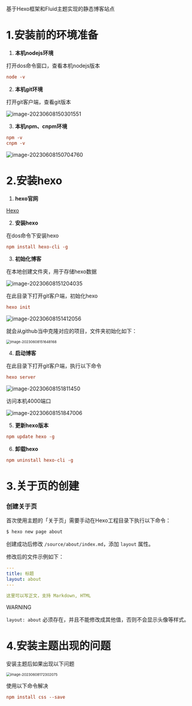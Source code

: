 基于Hexo框架和Fluid主题实现的静态博客站点

# 1.安装前的环境准备

1. **本机nodejs环境**

打开dos命令窗口，查看本机nodejs版本

```ini
node -v
```

2. **本机git环境**

打开git客户端，查看git版本

![image-20230608150301551](https://imagebed-xuhuaiang.oss-cn-shanghai.aliyuncs.com/typora/image-20230608150301551.png)

3. **本机npm、cnpm环境**

```ini
npm -v
cnpm -v
```

![image-20230608150704760](https://imagebed-xuhuaiang.oss-cn-shanghai.aliyuncs.com/typora/image-20230608150704760.png)



# 2.安装hexo

1. **hexo官网**

[Hexo](https://hexo.io/zh-cn/index.html)

2. **安装hexo**

在dos命令下安装hexo

```ini
npm install hexo-cli -g
```

3. **初始化博客**

在本地创建文件夹，用于存储hexo数据

![image-20230608151204035](https://imagebed-xuhuaiang.oss-cn-shanghai.aliyuncs.com/typora/image-20230608151204035.png)

在此目录下打开git客户端，初始化hexo

```ini
hexo init
```

![image-20230608151412056](https://imagebed-xuhuaiang.oss-cn-shanghai.aliyuncs.com/typora/image-20230608151412056.png)

就会从github当中克隆对应的项目，文件夹初始化如下：

<img src="https://imagebed-xuhuaiang.oss-cn-shanghai.aliyuncs.com/typora/image-20230608151648168.png" alt="image-20230608151648168" style="zoom: 67%;" />

4. **启动博客**

在此目录下打开git客户端，执行以下命令

```ini
hexo server
```

![image-20230608151811450](https://imagebed-xuhuaiang.oss-cn-shanghai.aliyuncs.com/typora/image-20230608151811450.png)

访问本机4000端口

![image-20230608151847006](https://imagebed-xuhuaiang.oss-cn-shanghai.aliyuncs.com/typora/image-20230608151847006.png)

5. **更新hexo版本**

```ini
npm update hexo -g
```

6. **卸载hexo**

```ini
npm uninstall hexo-cli -g
```



# 3.关于页的创建

### 创建关于页

首次使用主题的「关于页」需要手动在Hexo工程目录下执行以下命令：

```bash
$ hexo new page about
```

创建成功后修改 `/source/about/index.md`，添加 `layout` 属性。

修改后的文件示例如下：

```yaml
---
title: 标题
layout: about
---

这里可以写正文，支持 Markdown, HTML
```

WARNING

`layout: about` 必须存在，并且不能修改成其他值，否则不会显示头像等样式。



# 4.安装主题出现的问题

安装主题后如果出现以下问题

<img src="https://imagebed-xuhuaiang.oss-cn-shanghai.aliyuncs.com/typora/image-20230608172302075.png" alt="image-20230608172302075" style="zoom:67%;" />

使用以下命令解决

```ini
npm install css --save
```



